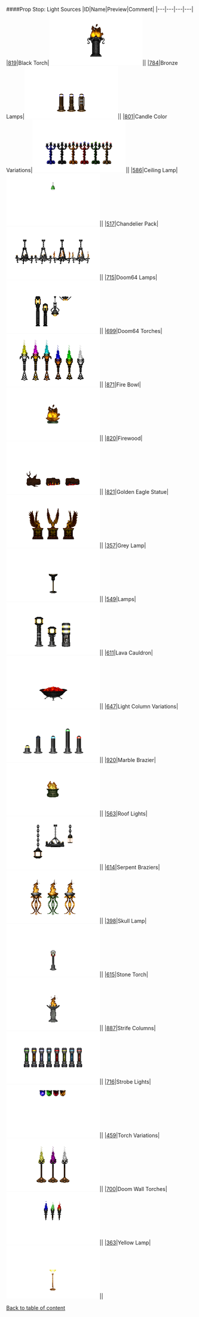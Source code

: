 ####Prop Stop: Light Sources
|ID|Name|Preview|Comment|
|---|---|---|---|
|[819](https://github.com/alexey-lysiuk/Realm667-AAA-Cache/raw/master/data/0819.zip)|Black Torch|![Black Torch](images/propstop/blacktorch.png)||
|[784](https://github.com/alexey-lysiuk/Realm667-AAA-Cache/raw/master/data/0784.zip)|Bronze Lamps|![Bronze Lamps](images/propstop/bronzelamps.png)||
|[801](https://github.com/alexey-lysiuk/Realm667-AAA-Cache/raw/master/data/0801.zip)|Candle Color Variations|![Candle Color Variations](images/propstop/candlecolorvariations.png)||
|[586](https://github.com/alexey-lysiuk/Realm667-AAA-Cache/raw/master/data/0586.zip)|Ceiling Lamp|![Ceiling Lamp](images/propstop/ceilinglamp.png)||
|[517](https://github.com/alexey-lysiuk/Realm667-AAA-Cache/raw/master/data/0517.zip)|Chandelier Pack|![Chandelier Pack](images/propstop/chandelierpack.png)||
|[715](https://github.com/alexey-lysiuk/Realm667-AAA-Cache/raw/master/data/0715.zip)|Doom64 Lamps|![Doom64 Lamps](images/propstop/d64lamps.png)||
|[699](https://github.com/alexey-lysiuk/Realm667-AAA-Cache/raw/master/data/0699.zip)|Doom64 Torches|![Doom64 Torches](images/propstop/d64_torches.png)||
|[871](https://github.com/alexey-lysiuk/Realm667-AAA-Cache/raw/master/data/0871.zip)|Fire Bowl|![Fire Bowl](images/propstop/firebowl.png)||
|[820](https://github.com/alexey-lysiuk/Realm667-AAA-Cache/raw/master/data/0820.zip)|Firewood|![Firewood](images/propstop/firewood.png)||
|[821](https://github.com/alexey-lysiuk/Realm667-AAA-Cache/raw/master/data/0821.zip)|Golden Eagle Statue|![Golden Eagle Statue](images/propstop/goldeneaglestatue.png)||
|[357](https://github.com/alexey-lysiuk/Realm667-AAA-Cache/raw/master/data/0357.zip)|Grey Lamp|![Grey Lamp](images/propstop/greylamp.png)||
|[549](https://github.com/alexey-lysiuk/Realm667-AAA-Cache/raw/master/data/0549.zip)|Lamps|![Lamps](images/propstop/lamps.png)||
|[611](https://github.com/alexey-lysiuk/Realm667-AAA-Cache/raw/master/data/0611.zip)|Lava Cauldron|![Lava Cauldron](images/propstop/lavacauldron.png)||
|[647](https://github.com/alexey-lysiuk/Realm667-AAA-Cache/raw/master/data/0647.zip)|Light Column Variations|![Light Column Variations](images/propstop/lcolumnvariations.png)||
|[920](https://github.com/alexey-lysiuk/Realm667-AAA-Cache/raw/master/data/0920.zip)|Marble Brazier|![Marble Brazier](images/propstop/marblebrazier.png)||
|[563](https://github.com/alexey-lysiuk/Realm667-AAA-Cache/raw/master/data/0563.zip)|Roof Lights|![Roof Lights](images/propstop/rooflights.png)||
|[614](https://github.com/alexey-lysiuk/Realm667-AAA-Cache/raw/master/data/0614.zip)|Serpent Braziers|![Serpent Braziers](images/propstop/serpentbraziers.png)||
|[398](https://github.com/alexey-lysiuk/Realm667-AAA-Cache/raw/master/data/0398.zip)|Skull Lamp|![Skull Lamp](images/propstop/skulllamp.png)||
|[615](https://github.com/alexey-lysiuk/Realm667-AAA-Cache/raw/master/data/0615.zip)|Stone Torch|![Stone Torch](images/propstop/stonetorch.png)||
|[887](https://github.com/alexey-lysiuk/Realm667-AAA-Cache/raw/master/data/0887.zip)|Strife Columns|![Strife Columns](images/propstop/strifecolumns.png)||
|[716](https://github.com/alexey-lysiuk/Realm667-AAA-Cache/raw/master/data/0716.zip)|Strobe Lights|![Strobe Lights](images/propstop/strobelights.png)||
|[459](https://github.com/alexey-lysiuk/Realm667-AAA-Cache/raw/master/data/0459.zip)|Torch Variations|![Torch Variations](images/propstop/newtorches.png)||
|[700](https://github.com/alexey-lysiuk/Realm667-AAA-Cache/raw/master/data/0700.zip)|Doom Wall Torches|![Doom Wall Torches](images/propstop/dwalltorches.png)||
|[363](https://github.com/alexey-lysiuk/Realm667-AAA-Cache/raw/master/data/0363.zip)|Yellow Lamp|![Yellow Lamp](images/propstop/yellowlamp..png)||

[Back to table of content](../readme.md)
